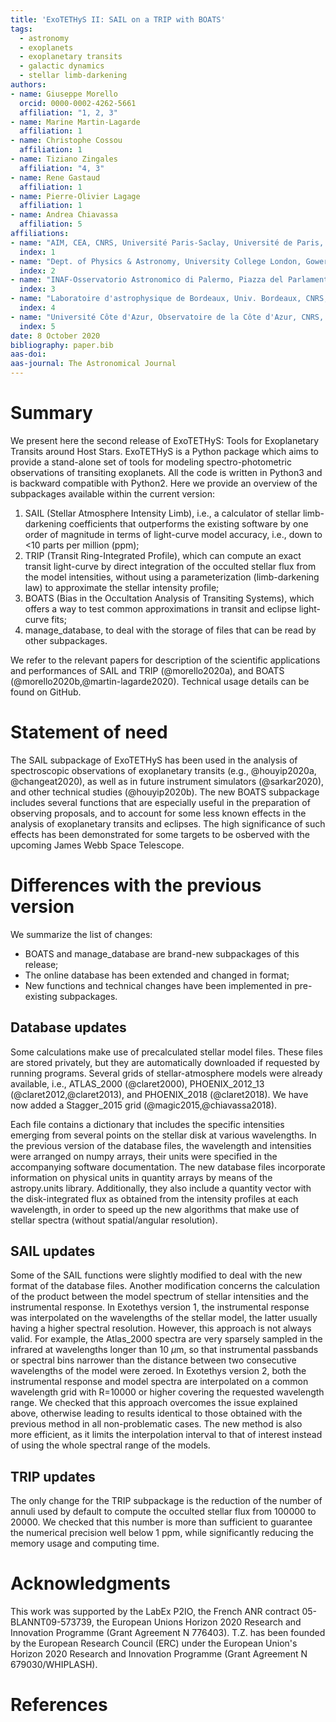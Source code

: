 ```yaml
---
title: 'ExoTETHyS II: SAIL on a TRIP with BOATS'
tags:
  - astronomy
  - exoplanets
  - exoplanetary transits
  - galactic dynamics
  - stellar limb-darkening
authors:
- name: Giuseppe Morello
  orcid: 0000-0002-4262-5661
  affiliation: "1, 2, 3"
- name: Marine Martin-Lagarde
  affiliation: 1  
- name: Christophe Cossou
  affiliation: 1  
- name: Tiziano Zingales
  affiliation: "4, 3"  
- name: Rene Gastaud
  affiliation: 1  
- name: Pierre-Olivier Lagage
  affiliation: 1  
- name: Andrea Chiavassa
  affiliation: 5  
affiliations:
- name: "AIM, CEA, CNRS, Université Paris-Saclay, Université de Paris, F-91191 Gif-sur-Yvette, France"  
  index: 1   
- name: "Dept. of Physics & Astronomy, University College London, Gower Street, WC1E 6BT London, UK"  
  index: 2  
- name: "INAF-Osservatorio Astronomico di Palermo, Piazza del Parlamento 1, 90134 Palermo, Italy"  
  index: 3  
- name: "Laboratoire d'astrophysique de Bordeaux, Univ. Bordeaux, CNRS, B18N, allée Geoffroy Saint-Hilaire, 33615 Pessac, France"  
  index: 4  
- name: "Université Côte d'Azur, Observatoire de la Côte d'Azur, CNRS, Lagrange, CS 34229, Nice, France"  
  index: 5  
date: 8 October 2020
bibliography: paper.bib
aas-doi: 
aas-journal: The Astronomical Journal
---
```


# Summary

We present here the second release of ExoTETHyS: Tools for Exoplanetary Transits around Host Stars.
ExoTETHyS is a Python package which aims to provide a stand-alone set of tools for modeling spectro-photometric observations of transiting exoplanets. All the code is written in Python3 and is backward compatible with Python2. Here we provide an overview of the subpackages available within the current version:

1. SAIL (Stellar Atmosphere Intensity Limb), i.e., a calculator of stellar limb-darkening coefficients that outperforms the existing software by one order of magnitude in terms of light-curve model accuracy, i.e., down to <10 parts per million (ppm);  
2. TRIP (Transit Ring-Integrated Profile), which can compute an exact transit light-curve by direct integration of the occulted stellar flux from the model intensities, without using a parameterization (limb-darkening law) to approximate the stellar intensity profile;
3. BOATS (Bias in the Occultation Analysis of Transiting Systems), which offers a way to test common approximations in transit and eclipse light-curve fits;
4. manage_database, to deal with the storage of files that can be read by other subpackages.

We refer to the relevant papers for description of the scientific applications and performances of SAIL and TRIP (@morello2020a), and BOATS (@morello2020b,@martin-lagarde2020).
Technical usage details can be found on GitHub.

# Statement of need

The SAIL subpackage of ExoTETHyS has been used in the analysis of spectroscopic observations of exoplanetary transits (e.g., @houyip2020a, @changeat2020), as well as in future instrument simulators (@sarkar2020), and other technical studies (@houyip2020b).
The new BOATS subpackage includes several functions that are especially useful in the preparation of observing proposals, and to account for some less known effects in the analysis of exoplanetary transits and eclipses. The high significance of such effects has been demonstrated for some targets to be osberved with the upcoming James Webb Space Telescope.

# Differences with the previous version

We summarize the list of changes:

- BOATS and manage_database are brand-new subpackages of this release;
- The online database has been extended and changed in format;
- New functions and technical changes have been implemented in pre-existing subpackages.

## Database updates

Some calculations make use of precalculated stellar model files. These files are stored privately, but they are automatically downloaded if requested by running programs.
Several grids of stellar-atmosphere models were already available, i.e., ATLAS\_2000 (@claret2000), PHOENIX\_2012\_13 (@claret2012,@claret2013), and PHOENIX\_2018 (@claret2018).
We have now added a Stagger\_2015 grid (@magic2015,@chiavassa2018).

Each file contains a dictionary that includes the specific intensities emerging from several points on the stellar disk at various wavelengths. In the previous version of the database files, the wavelength and intensities were arranged on numpy arrays, their units were specified in the accompanying software documentation.
The new database files incorporate information on physical units in quantity arrays by means of the astropy.units library.
Additionally, they also include a quantity vector with the disk-integrated flux as obtained from the intensity profiles at each wavelength, in order to speed up the new algorithms that make use of stellar spectra (without spatial/angular resolution).


## SAIL updates

Some of the SAIL functions were slightly modified to deal with the new format of the database files.
Another modification concerns the calculation of the product between the model spectrum of stellar intensities and the instrumental response.
In Exotethys version 1, the instrumental response was interpolated on the wavelengths of the stellar model, the latter usually having a higher spectral resolution. However, this approach is not always valid. For example, the Atlas\_2000 spectra are very sparsely sampled in the infrared at wavelengths longer than 10 $\mu$m, so that instrumental passbands or spectral bins narrower than the distance between two consecutive wavelengths of the model were zeroed.
In Exotethys version 2, both the instrumental response and model spectra are interpolated on a common wavelength grid with R=10000 or higher covering the requested wavelength range. We checked that this approach overcomes the issue explained above, otherwise leading to results identical to those obtained with the previous method in all non-problematic cases. The new method is also more efficient, as it limits the interpolation interval to that of interest instead of using the whole spectral range of the models.


## TRIP updates

The only change for the TRIP subpackage is the reduction of the number of annuli used by default to compute the occulted stellar flux from 100000 to 20000. We checked that this number is more than sufficient to guarantee the numerical precision well below 1 ppm, while significantly reducing the memory usage and computing time.


# Acknowledgments  

This work was supported by the LabEx P2IO, the French ANR contract 05-BLANNT09-573739, the European Unions Horizon 2020 Research and Innovation Programme (Grant Agreement N 776403). T.Z. has been founded by the European Research Council (ERC) under the European Union's Horizon 2020 Research and Innovation Programme (Grant Agreement N 679030/WHIPLASH).


# References
